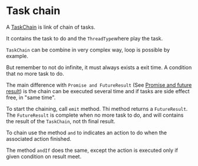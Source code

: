 # Task chain

A [TaskChain](../main/java/fr/jhelp/tasks/chain/TaskChain.kt) is link of chain
of tasks.

It contains the task to do and the `ThreadType`where play the task.

`TaskChain` can be combine in very complex way, loop is possible by example.

But remember to not do infinite, it must always exists a exit time.
A condition that no more task to do.

The main difference with `Promise and FutureResult` (See [Promise and future result](PromiseAndFutureResult.md))
is the chain can be executed several time and if tasks are side effect free, in "same time".

To start the chaining, call `emit` method. Thi method returns a `FutureResult`.
The `FutureResult` is complete when no more task to do, and will contains the result of the `TaskChain`,
not th final result.

To chain use the method `and` to indicates an action to do when the associated action
finished.

The method `andIf` does the same, except the action is executed only if given condition on result meet.
